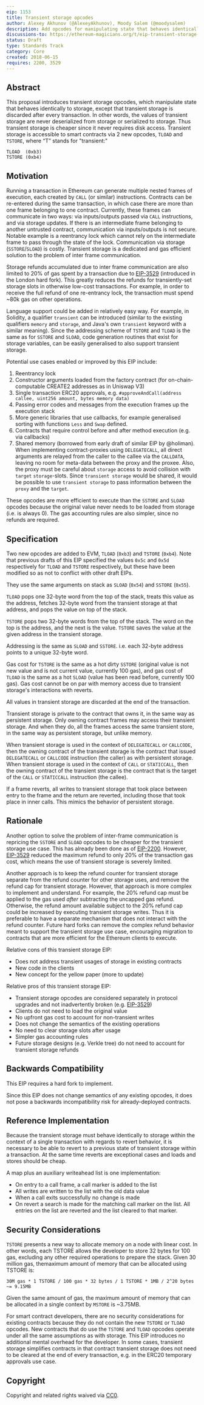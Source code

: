 ```yaml
---
eip: 1153
title: Transient storage opcodes
author: Alexey Akhunov (@AlexeyAkhunov), Moody Salem (@moodysalem)
description: Add opcodes for manipulating state that behaves identically to storage but is discarded after every transaction
discussions-to: https://ethereum-magicians.org/t/eip-transient-storage-opcodes/553
status: Draft
type: Standards Track
category: Core
created: 2018-06-15
requires: 2200, 3529
---
```


## Abstract
This proposal introduces transient storage opcodes, which manipulate state that behaves identically to storage, except that transient storage is discarded after every transaction. In other words, the values of transient storage are never deserialized from storage or serialized to storage. Thus transient storage is cheaper since it never requires disk access. Transient storage is accessible to smart contracts via 2 new opcodes, `TLOAD` and `TSTORE`, where “T” stands for "transient:"

```
TLOAD  (0xb3)
TSTORE (0xb4)
```

## Motivation
Running a transaction in Ethereum can generate multiple nested frames of execution, each created by `CALL` (or similar) instructions. Contracts can be re-entered during the same transaction, in which case there are more than one frame belonging to one contract. Currently, these frames can communicate in two ways: via inputs/outputs passed via `CALL` instructions, and via storage updates. If there is an intermediate frame belonging to another untrusted contract, communication via inputs/outputs is not secure. Notable example is a reentrancy lock which cannot rely on the intermediate frame to pass through the state of the lock. Communication via storage (`SSTORE`/`SLOAD`) is costly. Transient storage is a dedicated and gas efficient solution to the problem of inter frame communication.

Storage refunds accumulated due to inter frame communication are also limited to 20% of gas spent by a transaction due to [EIP-3529](./eip-3529.md) (introduced in the London hard fork). This greatly reduces the refunds for transiently-set storage slots in otherwise low-cost transactions. For example, in order to receive the full refund of one re-entrancy lock, the transaction must spend ~80k gas on other operations.

Language support could be added in relatively easy way. For example, in Solidity, a qualifier `transient` can be introduced (similar to the existing qualifiers `memory` and `storage`, and Java's own `transient` keyword with a similar meaning). Since the addressing scheme of `TSTORE` and `TLOAD` is the same as for `SSTORE` and `SLOAD`, code generation routines that exist for storage variables, can be easily generalised to also support transient storage.

Potential use cases enabled or improved by this EIP include:
1. Reentrancy lock
2. Constructor arguments loaded from the factory contract (for on-chain-computable CREATE2 addresses as in Uniswap V3)
3. Single transaction ERC20 approvals, e.g. `#approveAndCall(address callee, uint256 amount, bytes memory data)`
4. Passing error codes and messages from the execution frames up the execution stack
5. More generic libraries that use callbacks, for example generalised sorting with functions `Less` and `Swap` defined.
6. Contracts that require control before and after method execution (e.g. via callbacks)
7. Shared memory (borrowed from early draft of similar EIP by @holiman). When implementing contract-proxies using `DELEGATECALL`, all direct arguments are relayed from the caller to the callee via the `CALLDATA`, leaving no room for meta-data between the proxy and the proxee. Also, the proxy must be careful about `storage` access to avoid collision with `target` `storage`-slots. Since `transient storage` would be shared, it would be possible to use `transient storage` to pass information between the `proxy` and the `target`.

These opcodes are more efficient to execute than the `SSTORE` and `SLOAD` opcodes because the original value never needs to be loaded from storage (i.e. is always 0). The gas accounting rules are also simpler, since no refunds are required.

## Specification
Two new opcodes are added to EVM, `TLOAD` (`0xb3`) and `TSTORE` (`0xb4`). Note that previous drafts of this EIP specified the values `0x5c` and `0x5d` respectively for `TLOAD` and `TSTORE` respectively, but these have been modified so as not to conflict with other draft EIPs.

They use the same arguments on stack as `SLOAD` (`0x54`) and `SSTORE` (`0x55`).

`TLOAD` pops one 32-byte word from the top of the stack, treats this value as the address, fetches 32-byte word from the transient storage at that address, and pops the value on top of the stack.

`TSTORE` pops two 32-byte words from the top of the stack. The word on the top is the address, and the next is the value. `TSTORE` saves the value at the given address in the transient storage.

Addressing is the same as `SLOAD` and `SSTORE`. i.e. each 32-byte address points to a unique 32-byte word.

Gas cost for `TSTORE` is the same as a hot dirty `SSTORE` (original value is not new value and is not current value, currently 100 gas), and gas cost of `TLOAD` is the same as a hot `SLOAD` (value has been read before, currently 100 gas). Gas cost cannot be on par with memory access due to transient storage's interactions with reverts.

All values in transient storage are discarded at the end of the transaction.

Transient storage is private to the contract that owns it, in the same way as persistent storage. Only owning contract frames may access their transient storage. And when they do, all the frames access the same transient store, in the same way as persistent storage, but unlike memory.

When transient storage is used in the context of `DELEGATECALL` or `CALLCODE`, then the owning contract of the transient storage is the contract that issued `DELEGATECALL` or `CALLCODE` instruction (the caller) as with persistent storage. When transient storage is used in the context of `CALL` or `STATICCALL`, then the owning contract of the transient storage is the contract that is the target of the `CALL` or `STATICCALL` instruction (the callee).

If a frame reverts, all writes to transient storage that took place between entry to the frame and the return are reverted, including those that took place in inner calls.  This mimics the behavior of persistent storage.

## Rationale
Another option to solve the problem of inter-frame communication is repricing the `SSTORE` and `SLOAD` opcodes to be cheaper for the transient storage use case. This has already been done as of [EIP-2200](./eip-2200.md). However, [EIP-3529](./eip-3529.md) reduced the maximum refund to only 20% of the transaction gas cost, which means the use of transient storage is severely limited.

Another approach is to keep the refund counter for transient storage separate from the refund counter for other storage uses, and remove the refund cap for transient storage. However, that approach is more complex to implement and understand. For example, the 20% refund cap must be applied to the gas used _after_ subtracting the uncapped gas refund. Otherwise, the refund amount available subject to the 20% refund cap could be increased by executing transient storage writes. Thus it is preferable to have a separate mechanism that does not interact with the refund counter. Future hard forks can remove the complex refund behavior meant to support the transient storage use case, encouraging migration to contracts that are more efficient for the Ethereum clients to execute.

Relative cons of this transient storage EIP: 
- Does not address transient usages of storage in existing contracts
- New code in the clients
- New concept for the yellow paper (more to update)

Relative pros of this transient storage EIP:
- Transient storage opcodes are considered separately in protocol upgrades and not inadvertently broken (e.g. [EIP-3529](./eip-3529.md))
- Clients do not need to load the original value
- No upfront gas cost to account for non-transient writes
- Does not change the semantics of the existing operations
- No need to clear storage slots after usage
- Simpler gas accounting rules
- Future storage designs (e.g. Verkle tree) do not need to account for transient storage refunds

## Backwards Compatibility
This EIP requires a hard fork to implement.

Since this EIP does not change semantics of any existing opcodes, it does not pose a backwards incompatibility risk for already-deployed contracts.

## Reference Implementation
Because the transient storage must behave identically to storage within the context of a single transaction with regards to revert behavior, it is necessary to be able to revert to a previous state of transient storage within a transaction. At the same time reverts are exceptional cases and loads and stores should be cheap.

A map plus an auxiliary writeahead list is one implementation:
- On entry to a call frame, a call marker is added to the list
- All writes are written to the list with the old data value
- When a call exits successfully no change is made
- On revert a search is made for the matching call marker on the list. All entries on the list are reverted and the list cleared to that marker.

## Security Considerations
`TSTORE` presents a new way to allocate memory on a node with linear cost. In other words, each TSTORE allows the developer to store 32 bytes for 100 gas, excluding any other required operations to prepare the stack. Given 30 million gas, themaximum amount of memory that can be allocated using TSTORE is:

```
30M gas * 1 TSTORE / 100 gas * 32 bytes / 1 TSTORE * 1MB / 2^20 bytes ~= 9.15MB
```

Given the same amount of gas, the maximum amount of memory that can be allocated in a single context by `MSTORE` is ~3.75MB.

For smart contract developers, there are no security considerations for existing contracts because they do not contain the new `TSTORE` or `TLOAD` opcodes. New contracts that do use the `TSTORE` and `TLOAD` opcodes operate under all the same assumptions as with storage. This EIP introduces no additional mental overhead for the developer. In some cases, transient storage simplifies contracts in that contract transient storage does not need to be cleared at the end of every transaction, e.g. in the ERC20 temporary approvals use case.

## Copyright
Copyright and related rights waived via [CC0](https://creativecommons.org/publicdomain/zero/1.0/).
